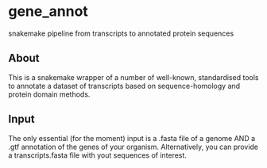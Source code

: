 # gene_annot
snakemake pipeline from transcripts to annotated protein sequences 

## About

This is a snakemake wrapper of a number of well-known, standardised tools to annotate a dataset of transcripts based on sequence-homology and protein domain methods.

## Input

The only essential (for the moment) input is a .fasta file of a genome AND a .gtf annotation of the genes of your organism. Alternatively, you can provide a transcripts.fasta file with yout sequences of interest.
